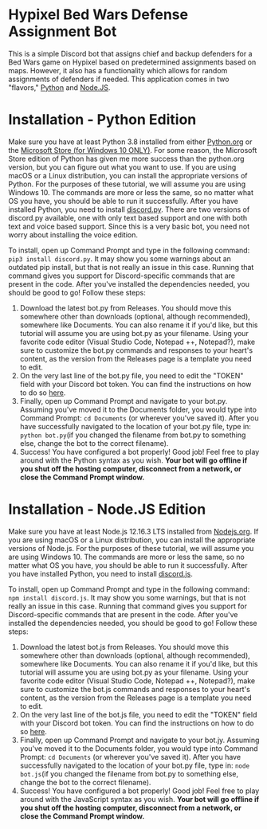 # Hypixel Bed Wars Defense Assignment Bot
This is a simple Discord bot that assigns chief and backup defenders for a Bed Wars game on Hypixel based on predetermined assignments based on maps. However, it also has a functionality which allows for random assignments of defenders if needed. This application comes in two "flavors," [Python](https://www.python.org/) and [Node.JS](https://nodejs.org/en/).

# Installation - Python Edition
Make sure you have at least Python 3.8 installed from either [Python.org](https://www.python.org/downloads/) or the [Microsoft Store (for Windows 10 ONLY)](https://www.microsoft.com/en-us/p/python-38/9mssztt1n39l?activetab=pivot:overviewtab). For some reason, the Microsoft Store edition of Python has given me more success than the python.org version, but you can figure out what you want to use. If you are using macOS or a Linux distribution, you can install the appropriate versions of Python. For the purposes of these tutorial, we will assume you are using Windows 10. The commands are more or less the same, so no matter what OS you have, you should be able to run it successfully. After you have installed Python, you need to install [discord.py](https://pypi.org/project/discord.py/). There are two versions of discord.py available, one with only text based support and one with both text and voice based support. Since this is a very basic bot, you need not worry about installing the voice edition. 

To install, open up Command Prompt and type in the following command: 
`pip3 install discord.py`. It may show you some warnings about an outdated pip install, but that is not really an issue in this case. Running that command gives you support for Discord-specific commands that are present in the code. After you've installed the dependencies needed, you should be good to go! Follow these steps:

 1. Download the latest bot.py from Releases. You should move this somewhere other than downloads (optional, although recommended), somewhere like Documents. You can also rename it if you'd like, but this tutorial will assume you are using bot.py as your filename. Using your favorite code editor (Visual Studio Code, Notepad ++, Notepad?), make sure to customize the bot.py commands and responses to your heart's content, as the version from the Releases page is a template you need to edit.
 2. On the very last line of the bot.py file, you need to edit the "TOKEN" field with your Discord bot token. You can find the instructions on how to do so [here](https://discordpy.readthedocs.io/en/latest/discord.html).
 3. Finally, open up Command Prompt and navigate to your bot.py. Assuming you've moved it to the Documents folder, you would type into Command Prompt: 
 `cd Documents` (or wherever you've saved it). After you have successfully navigated to the location of your bot.py file, type in: `python bot.py`(if you changed the filename from bot.py to something else, change the bot to the correct filename).
 4. Success! You have configured a bot properly! Good job! Feel free to play around with the Python syntax as you wish. **Your bot will go offline if you shut off the hosting computer, disconnect from a network, or close the Command Prompt window.**
# Installation - Node.JS Edition
Make sure you have at least Node.js 12.16.3 LTS installed from [Nodejs.org](https://nodejs.org/en/). If you are using macOS or a Linux distribution, you can install the appropriate versions of Node.js. For the purposes of these tutorial, we will assume you are using Windows 10. The commands are more or less the same, so no matter what OS you have, you should be able to run it successfully. After you have installed Python, you need to install [discord.js](https://discord.js.org/#/). 

To install, open up Command Prompt and type in the following command: ``npm install discord.js``. It may show you some warnings, but that is not really an issue in this case. Running that command gives you support for Discord-specific commands that are present in the code. After you've installed the dependencies needed, you should be good to go! Follow these steps:

 1. Download the latest bot.js from Releases. You should move this somewhere other than downloads (optional, although recommended), somewhere like Documents. You can also rename it if you'd like, but this tutorial will assume you are using bot.py as your filename. Using your favorite code editor (Visual Studio Code, Notepad ++, Notepad?), make sure to customize the bot.js commands and responses to your heart's content, as the version from the Releases page is a template you need to edit.
 2. On the very last line of the bot.js file, you need to edit the "TOKEN" field with your Discord bot token. You can find the instructions on how to do so [here](https://github.com/reactiflux/discord-irc/wiki/Creating-a-discord-bot-&-getting-a-token).
 3. Finally, open up Command Prompt and navigate to your bot.jy. Assuming you've moved it to the Documents folder, you would type into Command Prompt: 
 `cd Documents` (or wherever you've saved it). After you have successfully navigated to the location of your bot.py file, type in: `node bot.js`(if you changed the filename from bot.py to something else, change the bot to the correct filename).
 4. Success! You have configured a bot properly! Good job! Feel free to play around with the JavaScript syntax as you wish. **Your bot will go offline if you shut off the hosting computer, disconnect from a network, or close the Command Prompt window.**
<!--stackedit_data:
eyJoaXN0b3J5IjpbLTc1MjM3ODAwMyw2NjQ0MjcxMDMsMTg3ND
M2Nzk0NCwtMTQwNTg1Mzg3Ml19
-->